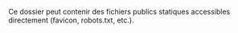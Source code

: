Ce dossier peut contenir des fichiers publics statiques accessibles directement (favicon, robots.txt, etc.). 